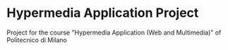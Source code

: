 # Hypermedia Application Project
Project for the course "Hypermedia Application (Web and Multimedia)" of Politecnico di Milano
